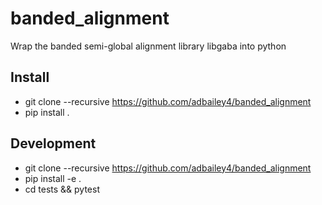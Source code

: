 # banded_alignment
Wrap the banded semi-global alignment library libgaba into python

## Install
* git clone --recursive https://github.com/adbailey4/banded_alignment
* pip install .

## Development
* git clone --recursive https://github.com/adbailey4/banded_alignment
* pip install -e .
* cd tests && pytest
